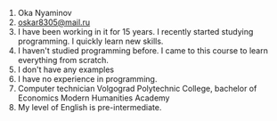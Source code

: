 1.	Oka Nyaminov
2.	oskar8305@mail.ru
3.	I have been working in it for 15 years. I recently started studying programming. I quickly learn new skills.
4.	I haven't studied programming before. I came to this course to learn everything from scratch.
5.	I don't have any examples
6.	I have no experience in programming.
7.	Computer technician Volgograd Polytechnic College, bachelor of Economics Modern Humanities Academy
8.	My level of English is pre-intermediate.
